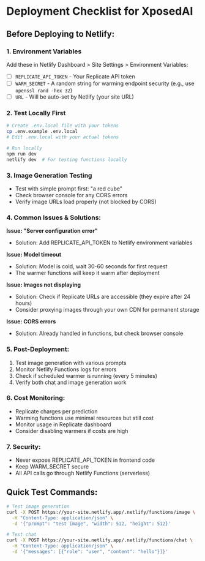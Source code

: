 # Deployment Checklist for XposedAI

## Before Deploying to Netlify:

### 1. Environment Variables
Add these in Netlify Dashboard > Site Settings > Environment Variables:
- [ ] `REPLICATE_API_TOKEN` - Your Replicate API token
- [ ] `WARM_SECRET` - A random string for warming endpoint security (e.g., use `openssl rand -hex 32`)
- [ ] `URL` - Will be auto-set by Netlify (your site URL)

### 2. Test Locally First
```bash
# Create .env.local file with your tokens
cp .env.example .env.local
# Edit .env.local with your actual tokens

# Run locally
npm run dev
netlify dev  # For testing functions locally
```

### 3. Image Generation Testing
- Test with simple prompt first: "a red cube"
- Check browser console for any CORS errors
- Verify image URLs load properly (not blocked by CORS)

### 4. Common Issues & Solutions:

**Issue: "Server configuration error"**
- Solution: Add REPLICATE_API_TOKEN to Netlify environment variables

**Issue: Model timeout**
- Solution: Model is cold, wait 30-60 seconds for first request
- The warmer functions will keep it warm after deployment

**Issue: Images not displaying**
- Solution: Check if Replicate URLs are accessible (they expire after 24 hours)
- Consider proxying images through your own CDN for permanent storage

**Issue: CORS errors**
- Solution: Already handled in functions, but check browser console

### 5. Post-Deployment:
1. Test image generation with various prompts
2. Monitor Netlify Functions logs for errors
3. Check if scheduled warmer is running (every 5 minutes)
4. Verify both chat and image generation work

### 6. Cost Monitoring:
- Replicate charges per prediction
- Warming functions use minimal resources but still cost
- Monitor usage in Replicate dashboard
- Consider disabling warmers if costs are high

### 7. Security:
- Never expose REPLICATE_API_TOKEN in frontend code
- Keep WARM_SECRET secure
- All API calls go through Netlify Functions (serverless)

## Quick Test Commands:
```bash
# Test image generation
curl -X POST https://your-site.netlify.app/.netlify/functions/image \
  -H "Content-Type: application/json" \
  -d '{"prompt": "test image", "width": 512, "height": 512}'

# Test chat
curl -X POST https://your-site.netlify.app/.netlify/functions/chat \
  -H "Content-Type: application/json" \
  -d '{"messages": [{"role": "user", "content": "hello"}]}'
```